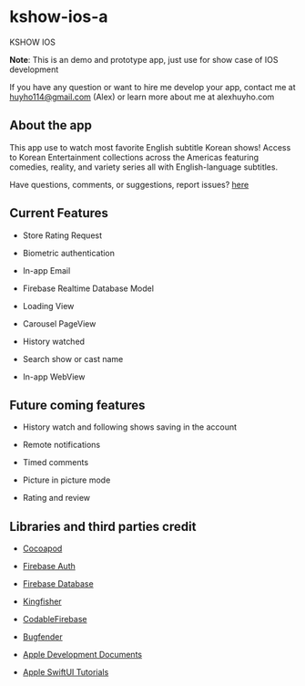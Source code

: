 # kshow-ios-a

KSHOW IOS

**Note**: This is an demo and prototype app, just use for show case of IOS development

If you have any question or want to hire me develop your app, contact me at huyho114@gmail.com (Alex) or learn more about me at alexhuyho.com

## About the app

This app use to watch most favorite English subtitle Korean shows! Access to Korean Entertainment collections across the Americas featuring comedies, reality, and variety series all with English-language subtitles.

Have questions, comments, or suggestions, report issues?  [here](https://github.com/xstar-solution/kshow-public/issues)

## Current Features

- Store Rating Request

- Biometric authentication

- In-app Email

- Firebase Realtime Database Model

- Loading View

- Carousel PageView

- History watched

- Search show or cast name

- In-app WebView


## Future coming features

- History watch and following shows saving in the account

- Remote notifications

- Timed comments

- Picture in picture mode

- Rating and review

## Libraries and third parties credit

- [Cocoapod](https://cocoapods.org/)

- [Firebase Auth](https://firebase.google.com/docs/auth/ios/start)

- [Firebase Database](https://firebase.google.com/docs/database/ios/start)

- [Kingfisher](https://github.com/onevcat/Kingfisher)

- [CodableFirebase](https://github.com/alickbass/CodableFirebase)

- [Bugfender](https://bugfender.com/)

- [Apple Development Documents](https://developer.apple.com/documentation/)

- [Apple SwiftUI Tutorials](https://developer.apple.com/tutorials/SwiftUI#resources)
